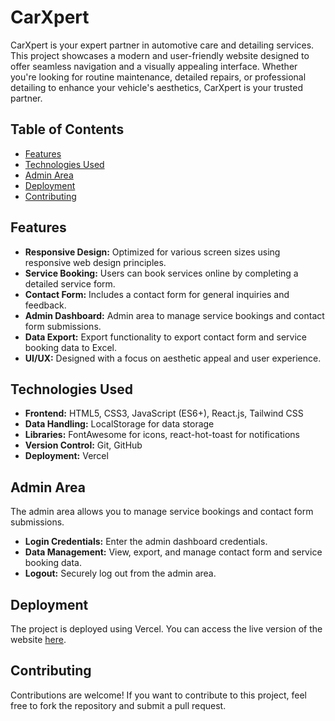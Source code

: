 # CarXpert

CarXpert is your expert partner in automotive care and detailing services. This project showcases a modern and user-friendly website designed to offer seamless navigation and a visually appealing interface. Whether you're looking for routine maintenance, detailed repairs, or professional detailing to enhance your vehicle's aesthetics, CarXpert is your trusted partner.

## Table of Contents
- [Features](#features)
- [Technologies Used](#technologies-used)
- [Admin Area](#admin-area)
- [Deployment](#deployment)
- [Contributing](#contributing)

## Features
- **Responsive Design:** Optimized for various screen sizes using responsive web design principles.
- **Service Booking:** Users can book services online by completing a detailed service form.
- **Contact Form:** Includes a contact form for general inquiries and feedback.
- **Admin Dashboard:** Admin area to manage service bookings and contact form submissions.
- **Data Export:** Export functionality to export contact form and service booking data to Excel.
- **UI/UX:** Designed with a focus on aesthetic appeal and user experience.

## Technologies Used
- **Frontend:** HTML5, CSS3, JavaScript (ES6+), React.js, Tailwind CSS
- **Data Handling:** LocalStorage for data storage
- **Libraries:** FontAwesome for icons, react-hot-toast for notifications
- **Version Control:** Git, GitHub
- **Deployment:** Vercel

## Admin Area
The admin area allows you to manage service bookings and contact form submissions.
- **Login Credentials:** Enter the admin dashboard credentials.
- **Data Management:** View, export, and manage contact form and service booking data.
- **Logout:** Securely log out from the admin area.

## Deployment
The project is deployed using Vercel. You can access the live version of the website [here](https://car-xpert.vercel.app/).

## Contributing
Contributions are welcome! If you want to contribute to this project, feel free to fork the repository and submit a pull request.

